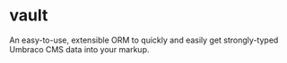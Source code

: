 vault
=====

An easy-to-use, extensible ORM to quickly and easily get strongly-typed Umbraco CMS data into your markup.

